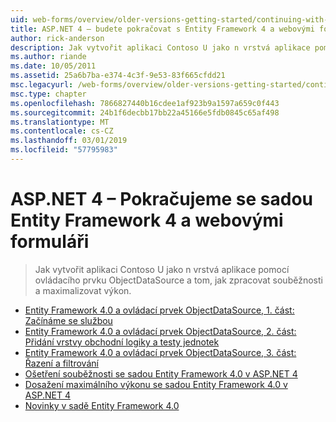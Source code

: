 ```yaml
---
uid: web-forms/overview/older-versions-getting-started/continuing-with-ef/index
title: ASP.NET 4 – budete pokračovat s Entity Framework 4 a webovými formuláři | Dokumentace Microsoftu
author: rick-anderson
description: Jak vytvořit aplikaci Contoso U jako n vrstvá aplikace pomocí ovládacího prvku ObjectDataSource a tom, jak zpracovat souběžnosti a maximalizovat výkon.
ms.author: riande
ms.date: 10/05/2011
ms.assetid: 25a6b7ba-e374-4c3f-9e53-83f665cfdd21
msc.legacyurl: /web-forms/overview/older-versions-getting-started/continuing-with-ef
msc.type: chapter
ms.openlocfilehash: 7866827440b16cdee1af923b9a1597a659c0f443
ms.sourcegitcommit: 24b1f6decbb17bb22a45166e5fdb0845c65af498
ms.translationtype: MT
ms.contentlocale: cs-CZ
ms.lasthandoff: 03/01/2019
ms.locfileid: "57795983"
---
```

<a name="aspnet-4---continuing-with-entity-framework-4-and-web-forms"></a>ASP.NET 4 – Pokračujeme se sadou Entity Framework 4 a webovými formuláři
====================
> Jak vytvořit aplikaci Contoso U jako n vrstvá aplikace pomocí ovládacího prvku ObjectDataSource a tom, jak zpracovat souběžnosti a maximalizovat výkon.


- [Entity Framework 4.0 a ovládací prvek ObjectDataSource, 1. část: Začínáme se službou](using-the-entity-framework-and-the-objectdatasource-control-part-1-getting-started.md)
- [Entity Framework 4.0 a ovládací prvek ObjectDataSource, 2. část: Přidání vrstvy obchodní logiky a testy jednotek](using-the-entity-framework-and-the-objectdatasource-control-part-2-adding-a-business-logic-layer-and-unit-tests.md)
- [Entity Framework 4.0 a ovládací prvek ObjectDataSource, 3. část: Řazení a filtrování](using-the-entity-framework-and-the-objectdatasource-control-part-3-sorting-and-filtering.md)
- [Ošetření souběžnosti se sadou Entity Framework 4.0 v ASP.NET 4](handling-concurrency-with-the-entity-framework-in-an-asp-net-web-application.md)
- [Dosažení maximálního výkonu se sadou Entity Framework 4.0 v ASP.NET 4](maximizing-performance-with-the-entity-framework-in-an-asp-net-web-application.md)
- [Novinky v sadě Entity Framework 4.0](what-s-new-in-the-entity-framework-4.md)
